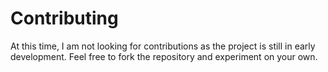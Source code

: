 # Contributing
At this time, I am not looking for contributions as the project is still in early development. Feel free to fork the repository and experiment on your own.
